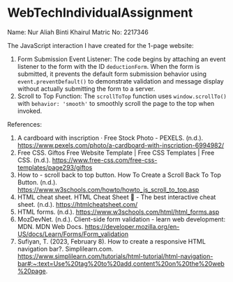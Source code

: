 # WebTechIndividualAssignment
Name: Nur Aliah Binti Khairul
Matric No: 2217346

The JavaScript interaction I have created for the 1-page website:
1. Form Submission Event Listener:
The code begins by attaching an event listener to the form with the ID `deductionForm`.
When the form is submitted, it prevents the default form submission behavior using `event.preventDefault()` to demonstrate validation and message display without actually submitting the form to a server.
2. Scroll to Top Function:
The `scrollToTop` function uses `window.scrollTo()` with `behavior: 'smooth'` to smoothly scroll the page to the top when invoked.

References:
1. A cardboard with inscription · Free Stock Photo - PEXELS. (n.d.). https://www.pexels.com/photo/a-cardboard-with-inscription-6994982/ 
2. Free CSS. Giftos Free Website Template | Free CSS Templates | Free CSS. (n.d.). https://www.free-css.com/free-css-templates/page293/giftos 
3. How to - scroll back to top button. How To Create a Scroll Back To Top Button. (n.d.). https://www.w3schools.com/howto/howto_js_scroll_to_top.asp 
4. HTML cheat sheet. HTML Cheat Sheet 📃 - The best interactive cheat sheet. (n.d.). https://htmlcheatsheet.com/ 
5. HTML forms. (n.d.). https://www.w3schools.com/html/html_forms.asp 
6. MozDevNet. (n.d.). Client-side form validation - learn web development: MDN. MDN Web Docs. https://developer.mozilla.org/en-US/docs/Learn/Forms/Form_validation 
7. Sufiyan, T. (2023, February 8). How to create a responsive HTML navigation bar?. Simplilearn.com. https://www.simplilearn.com/tutorials/html-tutorial/html-navigation-bar#:~:text=Use%20tag%20to%20add,content%20on%20the%20web%20page. 




